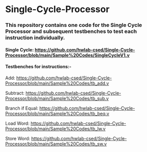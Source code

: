 # Single-Cycle-Processor

### This repository contains one code for the Single Cycle Processor and subsequent testbenches to test each instruction individually.


#### Single Cycle: https://github.com/hwlab-csed/Single-Cycle-Processor/blob/main/Sample%20Codes/SingleCycleV1.v

#### Testbenches for instructions:-

Add: https://github.com/hwlab-csed/Single-Cycle-Processor/blob/main/Sample%20Codes/tb_add.v

Subtract: https://github.com/hwlab-csed/Single-Cycle-Processor/blob/main/Sample%20Codes/tb_sub.v

Branch if Equal: https://github.com/hwlab-csed/Single-Cycle-Processor/blob/main/Sample%20Codes/tb_beq.v

Load Word: https://github.com/hwlab-csed/Single-Cycle-Processor/blob/main/Sample%20Codes/tb_lw.v

Store Word: https://github.com/hwlab-csed/Single-Cycle-Processor/blob/main/Sample%20Codes/tb_sw.v

